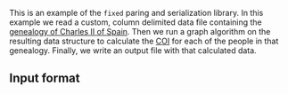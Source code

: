 This is an example of the `fixed` paring and serialization library. In this
example we read a custom, column delimited data file containing the 
[genealogy of Charles II of Spain](https://en.wikipedia.org/wiki/Habsburg_family_tree#Ancestors_of_Charles_II_of_Spain). 
Then we run a graph algorithm on the resulting data structure to calculate the
[COI](https://en.wikipedia.org/wiki/Coefficient_of_inbreeding) for each of the
people in that genealogy. Finally, we write an output file with that calculated
data.

## Input format

